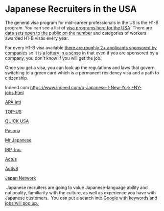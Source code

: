 
<h1>Japanese Recruiters in the USA</h1>
<p>
  The general visa program for mid-career professionals in the US is the H1-B program.
  You can see a list of
  <a href="https://docs.google.com/spreadsheets/d/1FKCqkS7LP8YqD6trEcxD5_6-wYjwQZkhe1UVkb-Bypw/edit?usp=sharing" target="_blank" rel="noopener">visa programs here for the USA</a>.
  There are
  <a href="https://docs.google.com/document/d/1FaVoGzzcaYoTkwLRr0jYyc1KT4DfAdkd38PPYXkSFIw/edit?usp=sharing" target="_self">data sets open to the public on the number</a>
  and categories of workers awarded H1-B visas every year.
</p>
<p>
  For every H1-B visa available
  <a href="https://www.happyschools.com/h1b-visa-2020-probability-lottery/" target="_self">there are roughly 2+ applicants sponsored by companies</a>
  so it
  <a href="https://www.immi-usa.com/h1b-lottery-2016-results-chances-process/" target="_blank" rel="noopener">is a lottery in a sense</a>
  in that even if you are sponsored by a company, you don't know if you will get
  the job.
</p>
<p>
  Once you get a visa, you can look up the regulations and laws that govern switching
  to a green card which is a permanent residency visa and a path to citizenship.
</p>
<p>
  Indeed.com
  <a href="https://www.indeed.com/q-Japanese-l-New-York,-NY-jobs.html" target="_blank" rel="noopener">https://www.indeed.com/q-Japanese-l-New-York,-NY-jobs.html</a>
</p>
<p>
  <a href="http://www.apaintl.com/" target="_blank" rel="noopener">APA Intl</a>
</p>
<p>
  <a href="http://www.apaintl.com/" target="_blank" rel="noopener">TOP-US</a>
</p>
<p>
  <a href="https://www.919usa.com/e/" target="_blank" rel="noopener">QUICK USA</a>
</p>
<p>
  <a href="https://www.pasona.com/en/" target="_blank" rel="noopener">Pasona</a>
</p>
<p>
  <a href="http://www.mrjapanese.com/" target="_blank" rel="noopener">Mr Japanese</a>
</p>
<p>
  <a href="http://www.ibp-nyc.com/recruiting/" target="_blank" rel="noopener">IBP, Inc.</a>
</p>
<p>
  <a href="https://actus-usa.com/recruiters/En" target="_blank" rel="noopener">Actus</a>
</p>
<p>
  <a href="https://activ8usjp.com/area/ohio" target="_blank" rel="noopener">Activ8</a>
</p>
<p>
  <a href="http://japanesenetwork.org/" target="_blank" rel="noopener">Japan Network</a>
</p>
<p>
  &nbsp;Japanese recruiters are going to value Japanese-language ability and nationality,
  familiarity with the culture, as well as experience you have with Japanese customers.&nbsp;
  You can put a search into
  <a href="https://www.google.com/search?q=japanese+recruiters+in+usa" target="_blank" rel="noopener">Google with keywords and jobs will pop up.&nbsp;</a>
</p>
<p>&nbsp;</p>
